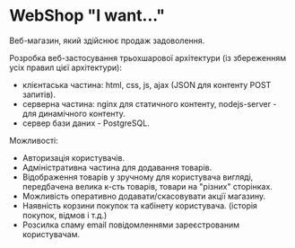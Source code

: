 # WebShop "I want..."
Веб-магазин, який здійснює продаж задоволення.

Розробка веб-застосування трьохшарової архітектури (із збереженням усіх правил цієї архітектури):
 + клієнтаська частина: html, css, js, ajax (JSON для контенту POST запитів).
 + серверна частина: nginx для статичного контенту, nodejs-server - для динамічного контенту.
 + сервер бази даних - PostgreSQL.

Можливості:
 + Авторизація користувачів.
 + Адміністративна частина для додавання товарів.
 + Відображення товарів у зручному для користувача вигляді, передбачена велика к-сть товарів, товари на "різних" сторінках.
 + Можливість оперативно додавати/скасовувати акції магазину.
 + Наявність корзини покупок та кабінету користувача. (історія покупок, відмов і т.д.)
 + Розсилка спаму email повідомленнями зареєстрованим користувачам.
